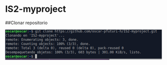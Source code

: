 # IS2-myproject

##Clonar repositorio

![Alt text](https://github.com/oscar-pfuturi-h/IS2-myproject/blob/master/step-images/clonerepository.png)
